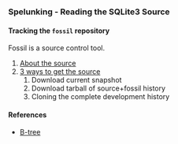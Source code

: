 ### Spelunking - Reading the SQLite3 Source











#### Tracking the `fossil` repository

Fossil is a source control tool.

1. [About the source](https://www.sqlite.org/src/doc/trunk/README.md)
2. [3 ways to get the source](https://sqlite.org/getthecode.html#clone)
    1. Download current snapshot
    2. Download tarball of source+fossil history
    3. Cloning the complete development history


#### References

- [B-tree](https://en.wikipedia.org/wiki/B-tree)
